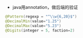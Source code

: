 
* java用annotation，做后端的验证
```java
@Pattern(regexp = "^\\w{6,20}$")
@DecimalMin(value="1.25")
@DecimalMax(value="5.23")
@Digits(integer = 5, faction=2)
```
